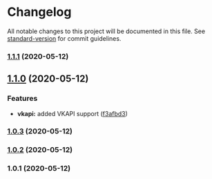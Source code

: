 # Changelog

All notable changes to this project will be documented in this file. See [standard-version](https://github.com/conventional-changelog/standard-version) for commit guidelines.

### [1.1.1](https://github.com/wolframdeus/backend-template/compare/v1.1.0...v1.1.1) (2020-05-12)

## [1.1.0](https://github.com/wolframdeus/backend-template/compare/v1.0.3...v1.1.0) (2020-05-12)


### Features

* **vkapi:** added VKAPI support ([f3afbd3](https://github.com/wolframdeus/backend-template/commit/f3afbd39481f7f8ab22559a980fde934ada63398))

### [1.0.3](https://github.com/wolframdeus/backend-template/compare/v1.0.1...v1.0.3) (2020-05-12)

### [1.0.2](https://github.com/wolframdeus/backend-template/compare/v1.0.1...v1.0.2) (2020-05-12)

### 1.0.1 (2020-05-12)
